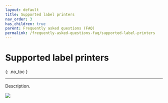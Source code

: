 ```yaml
---
layout: default
title: Supported label printers
nav_order: 3
has_children: true
parent: Frequently asked questions (FAQ)
permalink: /frequently-asked-questions-faq/supported-label-printers
---
```


# Supported label printers
{: .no_toc }

---

Description.

![](/orderlord-help-kds/assets/images/kds/section_kitchen_history_1.png)